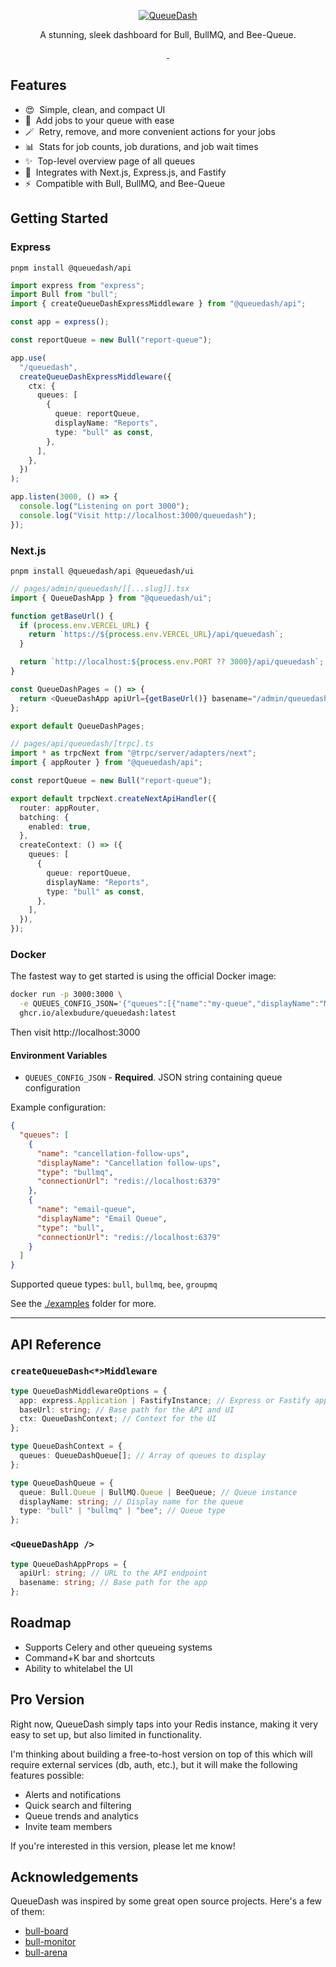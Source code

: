 <p align="center">
  <a href="https://www.queuedash.com" target="_blank" rel="noopener">
    <img src="https://res.cloudinary.com/driverseat/image/upload/v1677406730/queuedash/queuedash-social.png" alt="QueueDash">
  </a>
</p>

<p align="center">
  A stunning, sleek dashboard for Bull, BullMQ, and Bee-Queue.
<p>

<p align="center">
  <a aria-label="NPM version" href="https://www.npmjs.com/package/@queuedash/api">
    <img alt="" src="https://img.shields.io/npm/v/@queuedash/api.svg?style=for-the-badge&labelColor=000000">
  </a>
  <a aria-label="License" href="https://github.com/alexbudure/queuedash/blob/main/LICENSE">
    <img alt="" src="https://img.shields.io/npm/l/@queuedash/api.svg?style=for-the-badge&labelColor=000000&color=">
  </a>
</p>

## Features

- 😍&nbsp; Simple, clean, and compact UI
- 🧙&nbsp; Add jobs to your queue with ease
- 🪄&nbsp; Retry, remove, and more convenient actions for your jobs
- 📊&nbsp; Stats for job counts, job durations, and job wait times
- ✨&nbsp; Top-level overview page of all queues
- 🔋&nbsp; Integrates with Next.js, Express.js, and Fastify
- ⚡️&nbsp; Compatible with Bull, BullMQ, and Bee-Queue

## Getting Started

### Express

`pnpm install @queuedash/api`

```typescript
import express from "express";
import Bull from "bull";
import { createQueueDashExpressMiddleware } from "@queuedash/api";

const app = express();

const reportQueue = new Bull("report-queue");

app.use(
  "/queuedash",
  createQueueDashExpressMiddleware({
    ctx: {
      queues: [
        {
          queue: reportQueue,
          displayName: "Reports",
          type: "bull" as const,
        },
      ],
    },
  })
);

app.listen(3000, () => {
  console.log("Listening on port 3000");
  console.log("Visit http://localhost:3000/queuedash");
});
```

### Next.js

`pnpm install @queuedash/api @queuedash/ui`

```typescript jsx
// pages/admin/queuedash/[[...slug]].tsx
import { QueueDashApp } from "@queuedash/ui";

function getBaseUrl() {
  if (process.env.VERCEL_URL) {
    return `https://${process.env.VERCEL_URL}/api/queuedash`;
  }

  return `http://localhost:${process.env.PORT ?? 3000}/api/queuedash`;
}

const QueueDashPages = () => {
  return <QueueDashApp apiUrl={getBaseUrl()} basename="/admin/queuedash" />;
};

export default QueueDashPages;

// pages/api/queuedash/[trpc].ts
import * as trpcNext from "@trpc/server/adapters/next";
import { appRouter } from "@queuedash/api";

const reportQueue = new Bull("report-queue");

export default trpcNext.createNextApiHandler({
  router: appRouter,
  batching: {
    enabled: true,
  },
  createContext: () => ({
    queues: [
      {
        queue: reportQueue,
        displayName: "Reports",
        type: "bull" as const,
      },
    ],
  }),
});
```

### Docker

The fastest way to get started is using the official Docker image:

```bash
docker run -p 3000:3000 \
  -e QUEUES_CONFIG_JSON='{"queues":[{"name":"my-queue","displayName":"My Queue","type":"bullmq","connectionUrl":"redis://localhost:6379"}]}' \
  ghcr.io/alexbudure/queuedash:latest
```

Then visit http://localhost:3000

#### Environment Variables

- `QUEUES_CONFIG_JSON` - **Required**. JSON string containing queue configuration

Example configuration:
```json
{
  "queues": [
    {
      "name": "cancellation-follow-ups",
      "displayName": "Cancellation follow-ups",
      "type": "bullmq",
      "connectionUrl": "redis://localhost:6379"
    },
    {
      "name": "email-queue",
      "displayName": "Email Queue",
      "type": "bull",
      "connectionUrl": "redis://localhost:6379"
    }
  ]
}
```

Supported queue types: `bull`, `bullmq`, `bee`, `groupmq`


See the [./examples](./examples) folder for more.

---

## API Reference

### `createQueueDash<*>Middleware`

```typescript
type QueueDashMiddlewareOptions = {
  app: express.Application | FastifyInstance; // Express or Fastify app
  baseUrl: string; // Base path for the API and UI
  ctx: QueueDashContext; // Context for the UI
};

type QueueDashContext = {
  queues: QueueDashQueue[]; // Array of queues to display
};

type QueueDashQueue = {
  queue: Bull.Queue | BullMQ.Queue | BeeQueue; // Queue instance
  displayName: string; // Display name for the queue
  type: "bull" | "bullmq" | "bee"; // Queue type
};
```

### `<QueueDashApp />`

```typescript jsx
type QueueDashAppProps = {
  apiUrl: string; // URL to the API endpoint
  basename: string; // Base path for the app
};
```

## Roadmap

- Supports Celery and other queueing systems
- Command+K bar and shortcuts
- Ability to whitelabel the UI

## Pro Version

Right now, QueueDash simply taps into your Redis instance, making it very easy to set up, but also limited in functionality.

I'm thinking about building a free-to-host version on top of this which will require external services (db, auth, etc.), but it will make the following features possible:

- Alerts and notifications
- Quick search and filtering
- Queue trends and analytics
- Invite team members

If you're interested in this version, please let me know!

## Acknowledgements

QueueDash was inspired by some great open source projects. Here's a few of them:

- [bull-board](https://github.com/vcapretz/bull-board)
- [bull-monitor](https://github.com/s-r-x/bull-monitor)
- [bull-arena](https://github.com/bee-queue/arena)

